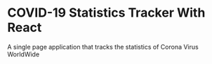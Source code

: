 # COVID-19 Statistics Tracker With React

A single page application that tracks the statistics of Corona Virus WorldWide
